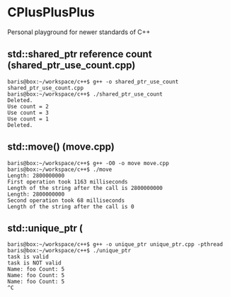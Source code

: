 # CPlusPlusPlus
Personal playground for newer standards of C++

## std::shared_ptr reference count (shared_ptr_use_count.cpp)

```
baris@box:~/workspace/c++$ g++ -o shared_ptr_use_count shared_ptr_use_count.cpp 
baris@box:~/workspace/c++$ ./shared_ptr_use_count 
Deleted.
Use count = 2
Use count = 3
Use count = 1
Deleted.
```

## std::move() (move.cpp)

```
baris@box:~/workspace/c++$ g++ -O0 -o move move.cpp 
baris@box:~/workspace/c++$ ./move 
Length: 2800000000
First operation took 1163 milliseconds
Length of the string after the call is 2800000000
Length: 2800000000
Second operation took 68 milliseconds
Length of the string after the call is 0
```

## std::unique_ptr (

```
baris@box:~/workspace/c++$ g++ -o unique_ptr unique_ptr.cpp -pthread
baris@box:~/workspace/c++$ ./unique_ptr 
task is valid
task is NOT valid
Name: foo Count: 5
Name: foo Count: 5
Name: foo Count: 5
^C
```

